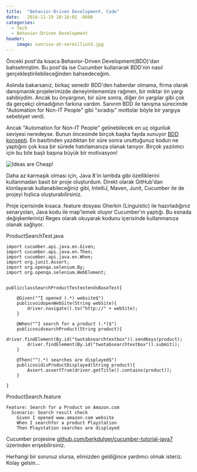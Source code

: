 ```yaml
---
title:  "Behavior-Driven Development, Code"
date:   2016-11-19 10:16:01 -0600
categories:
  - Tech
  - Behavior-Driven Development
header:
    image: sunrise-at-vermillion3.jpg
---
```



Önceki post'da kısaca Behavior-Driven Development(BDD)'dan bahsetmiştim. Bu post'da ise Cucumber kullanarak BDD'nin nasıl gerçekleştirilebileceğinden bahsedeceğim.

Aslında bakarsanız, birkaç senedir BDD'den haberdar olmama, firma olarak danışmanlık projelerimizde deneyimlememize rağmen, bir miktar ön yargı sahibiydim. Ancak bu önyargının, bir süre sonra, diğer ön yargılar gibi çok da gerçekçi olmadığının farkına vardım. Sanırım BDD ile tanışma sürecimde "Automation for Non-IT People" gibi "sıradışı" mottolar böyle bir yargıya sebebiyet verdi.

Ancak "Automation for Non-IT People" gelinebilecek en uç olgunluk seviyesi neredeyse. Bunun öncesinde birçok başka fayda sunuyor [BDD konsepti](https://www.linkedin.com/pulse/behavior-driven-development-concept-berk-d%C3%BClger). En basitinden yazdıktan bir süre sonra unuttuğunuz kodun ne yaptığını çok kısa bir sürede hatırlamanıza olanak tanıyor. Birçok yazılımcı için bu bile başlı başına büyük bir motivasyon!
 
![Ideas are Cheap!](https://berkdulger.github.io/images/IdeasAreCheap.png)

Daha az karmaşık olması için, Java 8'in lambda gibi özelliklerini kullanmadan basit bir proje oluşturdum. Direkt olarak GitHub'dan klonlayarak kullanabileceğiniz gibi, IntelliJ, Maven, Junit, Cucumber ile de projeyi hızlıca oluşturabilirsiniz.

Proje içerisinde kısaca .feature dosyası Gherkin (Linguistic) ile hazırladığınız senaryoları, Java kodu ile map'lemek oluyor Cucumber'ın yaptığı. Bu esnada değişkenlerinizi Regex olarak okuyarak kodunu içerisinde kullanmanıza olanak sağlıyor.

ProductSearchTest.java
    
    import cucumber.api.java.en.Given;
    import cucumber.api.java.en.Then;
    import cucumber.api.java.en.When;
    import org.junit.Assert;
    import org.openqa.selenium.By;
    import org.openqa.selenium.WebElement;
    
    
    publicclassSearchProductTestextendsBaseTest{
  
        @Given("^I opened (.*) website$")
        publicvoidopenWebSite(String webSite){
            driver.navigate().to("http://" + webSite);
        }
    
        @When("^I search for a product (.*)$")
        publicvoidsearchProduct(String product){
            driver.findElement(By.id("twotabsearchtextbox")).sendKeys(product);
            driver.findElement(By.id("twotabsearchtextbox")).submit();
        }
    
        @Then("^(.*) searches are displayed$")
        publicvoidisProductDisplayed(String product){
            Assert.assertTrue(driver.getTitle().contains(product));
        }

    }
ProductSearch.feature

    Feature: Search for a Product on Amazon.com
      Scenario: Search result check  
        Given I opened www.amazon.com website
        When I searchfor a product Playstation
        Then Playstation searches are displayed

Cucumber projesine [github.com/berkdulger/cucumber-tutorial-java7](github.com/berkdulger/cucumber-tutorial-java7) üzerinden erişebilirsiniz.

Herhangi bir sorunuz olursa, elimizden geldiğince yardımcı olmak isteriz. Kolay gelsin...
